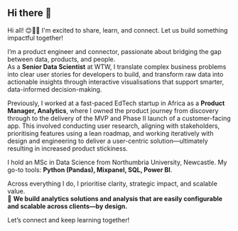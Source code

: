 ## Hi there 👋

Hi all! 😊👋🏽 I'm excited to share, learn, and connect. Let us build something impactful together!

I’m a product engineer and connector, passionate about bridging the gap between data, products, and people.  
As a **Senior Data Scientist** at WTW, I translate complex business problems into clear user stories for developers to build, and transform raw data into actionable insights through interactive visualisations that support smarter, data-informed decision-making.

Previously, I worked at a fast-paced EdTech startup in Africa as a **Product Manager, Analytics**, where I owned the product journey from discovery through to the delivery of the MVP and Phase II launch of a customer-facing app. This involved conducting user research, aligning with stakeholders, prioritising features using a lean roadmap, and working iteratively with design and engineering to deliver a user-centric solution—ultimately resulting in increased product stickiness.

I hold an MSc in Data Science from Northumbria University, Newcastle. My go-to tools: **Python (Pandas), Mixpanel, SQL, Power BI**.

Across everything I do, I prioritise clarity, strategic impact, and scalable value.  
🔁 **We build analytics solutions and analysis that are easily configurable and scalable across clients—by design.**

Let’s connect and keep learning together!
